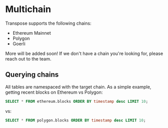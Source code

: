 # Multichain

Transpose supports the following chains:
- Ethereum Mainnet
- Polygon
- Goerli

More will be added soon! If we don't have a chain you're looking for, please reach out to the team.

## Querying chains
All tables are namespaced with the target chain. As a simple example, getting recent blocks on Ethereum vs Polygon:
```sql
SELECT * FROM ethereum.blocks ORDER BY timestamp desc LIMIT 10;
```
vs:
```sql
SELECT * FROM polygon.blocks ORDER BY timestamp desc LIMIT 10;
```

